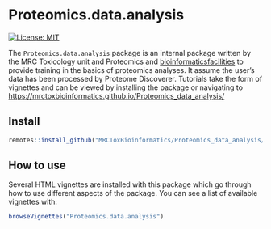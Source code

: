 Proteomics.data.analysis
================

<!-- badges: start -->

[![License:
MIT](https://img.shields.io/badge/License-MIT-blue.svg)](https://opensource.org/licenses/MIT)
<!-- badges: end -->

The `Proteomics.data.analysis` package is an internal package written by
the MRC Toxicology unit and Proteomics and
[bioinformaticsfacilities](https://github.com/MRCToxBioinformatics) to
provide training in the basics of proteomics analyses. It assume the
user’s data has been processed by Proteome Discoverer. Tutorials take
the form of vignettes and can be viewed by installing the package or
navigating to
<https://mrctoxbioinformatics.github.io/Proteomics_data_analysis/>

## Install

``` r
remotes::install_github("MRCToxBioinformatics/Proteomics_data_analysis/", build_vignettes = TRUE)
```

## How to use

Several HTML vignettes are installed with this package which go through
how to use different aspects of the package. You can see a list of
available vignettes with:

``` r
browseVignettes("Proteomics.data.analysis")
```
